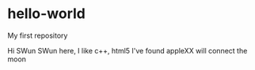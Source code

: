 # hello-world
My first repository

Hi SWun
SWun here, I like c++, html5
I've found appleXX will connect the moon

